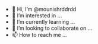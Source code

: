 - 👋 Hi, I’m @mounishrddrdd
- 👀 I’m interested in ...
- 🌱 I’m currently learning ...
- 💞️ I’m looking to collaborate on ...
- 📫 How to reach me ...

<!---
mounishrddrdd/mounishrddrdd is a ✨ special ✨ repository because its `README.md` (this file) appears on your GitHub profile.
You can click the Preview link to take a look at your changes.
--->

